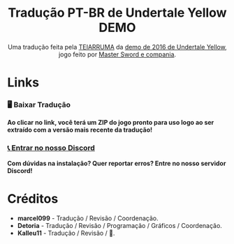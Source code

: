 <div align="center">
  <h1>Tradução PT-BR de Undertale Yellow DEMO</h1>
  Uma tradução feita pela <a href="https://github.com/TEIARRUMA">TEIARRUMA</a> da <a href="https://gamejolt.com/games/UndertaleYellow/136925">demo de 2016 de Undertale Yellow</a>, jogo feito por <a href="https://twitter.com/UndertaleYellow">Master Sword e compania</a>.
</div>

# Links
### 🖥️ Baixar Tradução
**Ao clicar no link, você terá um ZIP do jogo pronto para uso logo ao ser extraído com a versão mais recente da tradução!**

### [📞 Entrar no nosso Discord](https://discord.gg/7DtZ7E4yYG)
**Com dúvidas na instalação? Quer reportar erros? Entre no nosso servidor Discord!**

# Créditos
- **marcel099** - Tradução / Revisão / Coordenação.
- **Detoria** - Tradução / Revisão / Programação / Gráficos / Coordenação.
- **Kalleu11** - Tradução / Revisão / 🐐.
